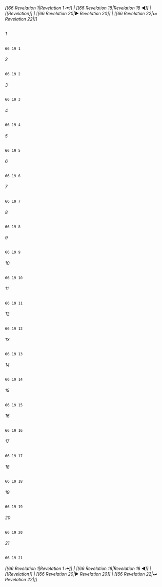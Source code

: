 
###### [[66 Revelation 1|Revelation 1 ⏮]] | [[66 Revelation 18|Revelation 18 ◀]] | [[Revelation]] | [[66 Revelation 20|▶ Revelation 20]] | [[66 Revelation 22|⏭ Revelation 22|]]

###### 1
``` verse
66 19 1 
```
###### 2
``` verse
66 19 2 
```
###### 3
``` verse
66 19 3 
```
###### 4
``` verse
66 19 4 
```
###### 5
``` verse
66 19 5 
```
###### 6
``` verse
66 19 6 
```
###### 7
``` verse
66 19 7 
```
###### 8
``` verse
66 19 8 
```
###### 9
``` verse
66 19 9 
```
###### 10
``` verse
66 19 10 
```
###### 11
``` verse
66 19 11 
```
###### 12
``` verse
66 19 12 
```
###### 13
``` verse
66 19 13 
```
###### 14
``` verse
66 19 14 
```
###### 15
``` verse
66 19 15 
```
###### 16
``` verse
66 19 16 
```
###### 17
``` verse
66 19 17 
```
###### 18
``` verse
66 19 18 
```
###### 19
``` verse
66 19 19 
```
###### 20
``` verse
66 19 20 
```
###### 21
``` verse
66 19 21 
```

###### [[66 Revelation 1|Revelation 1 ⏮]] | [[66 Revelation 18|Revelation 18 ◀]] | [[Revelation]] | [[66 Revelation 20|▶ Revelation 20]] | [[66 Revelation 22|⏭ Revelation 22|]]

